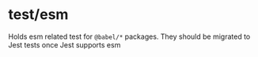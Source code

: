 # test/esm

Holds esm related test for `@babel/*` packages. They should be migrated to Jest tests once Jest supports esm
